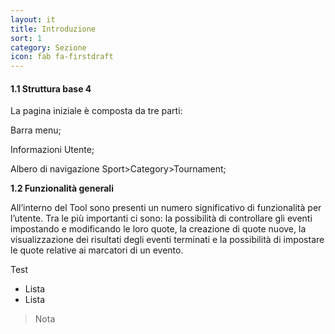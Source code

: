 ```yaml
---
layout: it
title: Introduzione
sort: 1
category: Sezione
icon: fab fa-firstdraft
---
```

<p class="message">
    
</p>

<h4>1.1  Struttura base 4</h4>

La pagina iniziale è composta da tre parti: 

Barra menu;

Informazioni Utente;

Albero di navigazione Sport>Category>Tournament;




**1.2  Funzionalità generali**

All’interno del Tool sono presenti un numero significativo di funzionalità per l’utente. Tra le più importanti ci sono: la possibilità di controllare gli eventi impostando e modificando le loro quote, la creazione di quote nuove, la visualizzazione dei risultati degli eventi terminati e la possibilità di impostare le quote relative ai marcatori di un evento.


Test

- Lista
- Lista

> Nota